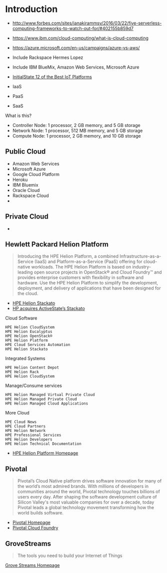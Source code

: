 # Introduction

- http://www.forbes.com/sites/janakirammsv/2016/03/22/five-serverless-computing-frameworks-to-watch-out-for/#402155b859d7
- https://www.ibm.com/cloud-computing/what-is-cloud-computing
- https://azure.microsoft.com/en-us/campaigns/azure-vs-aws/

- Include Rackspace
  Hermes Lopez

- Include IBM BlueMix, Amazon Web Services, Microsoft Azure
- [InitialState 12 of the Best IoT Platforms](http://blog.initialstate.com/iot-platforms)

- IaaS
- PaaS
- SaaS

What is this?

- Controller Node: 1 processor, 2 GB memory, and 5 GB storage
- Network Node: 1 processor, 512 MB memory, and 5 GB storage
- Compute Node: 1 processor, 2 GB memory, and 10 GB storage

## Public Cloud

- Amazon Web Services
- Microsoft Azure
- Google Cloud Platform
- Heroku
- IBM Bluemix
- Oracle Cloud
- Rackspace Cloud
- 

## Private Cloud

- 

## Hewlett Packard Helion Platform

> Introducing the HPE Helion Platform, a combined Infrastructure-as-a-Service (IaaS) and Platform-as-a-Service (PaaS) offering for cloud-native workloads. The HPE Helion Platform is based on industry-leading open source projects in OpenStack® and Cloud Foundry™ and provides enterprise customers with flexibility in software and hardware. Use the HPE Helion Platform to simplify the development, deployment, and delivery of applications that have been designed for the cloud.

- [HPE Helion Stackato](http://www8.hp.com/us/en/cloud/helion-devplatform-overview.html)
- [HP acquires ActiveState’s Stackato](http://www8.hp.com/hpnext/posts/hp-acquires-activestate-stackato#.VoAHAJPiuV4)

Cloud Software

    HPE Helion CloudSystem
    HPE Helion Eucalyptus
    HPE Helion OpenStack®
    HPE Helion Platform
    HPE Cloud Services Automation
    HPE Helion Stackato

Integrated Systems

    HPE Helion Content Depot
    HPE Helion Rack
    HPE Helion CloudSystem

Manage/Consume services

    HPE Helion Managed Virtual Private Cloud
    HPE Helion Managed Private Cloud
    HPE Helion Managed Cloud Applications


More Cloud

    HPE Cloud News
    HPE Cloud Partners
    HPE Helion Network
    HPE Professional Services
    HPE Helion Developers
    HPE Helion Technical Documentation

- [HPE Helion Platform Homepage](http://www8.hp.com/us/en/cloud/hphelion-platform.html)

## Pivotal

> Pivotal’s Cloud Native platform drives software innovation for many of the world’s most admired brands. With millions of developers in communities around the world, Pivotal technology touches billions of users every day. After shaping the software development culture of Silicon Valley's most valuable companies for over a decade, today Pivotal leads a global technology movement transforming how the world builds software.

- [Pivotal Homepage](http://pivotal.io/)
- [Pivotal Cloud Foundry](http://pivotal.io/platform)

## GroveStreams

> The tools you need to build your Internet of Things

[Grove Streams Homepage](https://grovestreams.com/)
